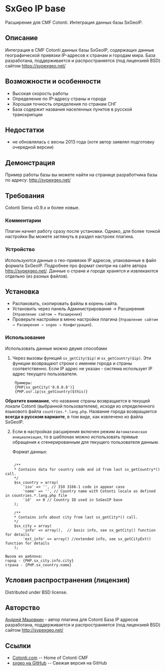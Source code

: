 SxGeo IP base
=============

Расширение для CMF Cotonti. Интеграция данных базы SxGeoIP.

Описание
--------

Интеграция в CMF Cotonti данных базы SxGeoIP, содержащих данные географической
привязки IP-адресов к странам и городам мира.
База разработана, поддерживается и распространяется (под лицензией BSD)
сайтом https://sypexgeo.net/

Возможности и особенности
-------------------------

* Высокая скорость работы
* Определение по IP-адресу страны и города
* Хорошая точность определения по странам СНГ
* База содержит названия населенных пунктов в русской транскрипции

Недостатки
----------

- не обновлялась с весны 2013 года (хотя автор заявлял подготовку очередной версии)

Демонстрация
------------

Пример работы базы вы можете найти на странице разработчика базы по адресу:
http://sypexgeo.net/


Требования
----------

Cotonti Siena v0.9.x и более новые.


### Комментарии

Плагин начнет работу сразу после установки. Однако, для более тонкой настройки Вы
можете заглянуть в раздел настроек плагина.


### Устройство

Используются данные о гео-привязке IP адресов, упакованные в файл формата SxGeoIP.
Подробнее про формат смотри на сайте автора http://sypexgeo.net/.
Данные о стране и городе хранятся и извлекаются отдельно (из разных файлов).

Установка
---------

* Распаковать, скопировать файлы в корень сайта.
* Установить через панель Администрирования → Расширения (`Управление сайтом → Расширения`)
* Проверьте настройки в меню настройки плагина (`Управление сайтом → Расширения → sxgeo → Конфигурация`).

### Использование

Использовать данные можно двумя способами

1. Через вызовы функций `sx_getCity($ip)` и `sx_getCountry($ip)`. Эти функции возвращают строки с
именем города и страны соответственно. Если IP адрес не указан - система использует IP адрес текущего пользователя.

		Примеры:
		{PHP|sx_getCity('8.8.8.8')}
		{PHP.usr.ip|sx_getCountry($this)}

__Обратите внимание__, что название страны возвращается в текущей локали Cotonti (выбранной пользователем),
исходя из определенного языкового файла `countries.*.lang.php`. Название города возвращается __всегда
в русском варианте__, в том виде, как извлечено из файла SxGeoIP.

2. Если в настройках расширения включен режим `Автоматическая инициализация`, то в шаблонах
можно использовать прямые обращения к сгенерированным для текущего пользователя данным.

	Формат данных:

```

	/**
	* Contains data for country code and id from last sx_getCountry*() call.
	*/
	$sx_country = array(
		'iso' => '', // ISO 3166-1 code in appear case
		'name' => '', // Country name with Cotonti locale as defined in countries.*.lang.php file
		'id'  => 0 // Country ID used in SxGeoIP base
	);

	/**
	* Contains info about city from last sx_getCity*() call.
	*/
	$sx_city = array(
		'info' => array(),  // basic info, see sx_getCity() function for details
		'ext_info' => array() //extended info, see sx_getCityExt() function for details
	);

```


	Вызов из шаблона:
	город - {PHP.sx_city.info.city}
	страна - {PHP.sx_country.name}


Условия распространения (лицензия)
----------------------------------

Distributed under BSD license.


Авторство
---------

[Андрей Мацовкин](https://github.com/macik/) - автор плагина для Cotonti
База IP адресов разработана, поддерживается и распространяется (под лицензией BSD)
сайтом http://sypexgeo.net/


Ссылки
------

* [Cotonti.com](http://Cotonti.com/) -- Home of Cotonti CMF
* [sxgeo на GitHub](https://github.com/macik/cot-sxgeo) -- Свежая версия на GitHub
